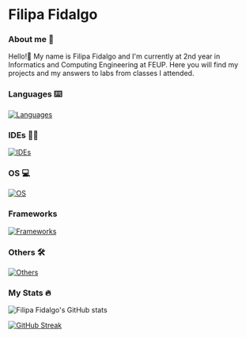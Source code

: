 # Filipa Fidalgo
### About me 👩
Hello!👋
My name is Filipa Fidalgo and I'm currently at 2nd year in Informatics and Computing Engineering at FEUP. Here you will find my projects and my answers to labs from classes I attended. 

### Languages ⌨️
[![Languages](https://skillicons.dev/icons?i=python,cpp,c,php,java,css,html,javascript,dart,haskell)](https://skillicons.dev)

### IDEs 👩‍💻
[![IDEs](https://skillicons.dev/icons?i=vscode,clion,pycharm,idea)](https://skillicons.dev)

### OS 💻

[![OS](https://skillicons.dev/icons?i=windows,ubuntu,linux)](https://skillicons.dev)

### Frameworks
[![Frameworks](https://skillicons.dev/icons?i=flutter,tailwindcss)](https://skillicons.dev)

### Others 🛠️
[![Others](https://skillicons.dev/icons?i=git,github,gitlab,gradle,sqlite,mysql,firebase,docker,postman)](https://skillicons.dev)

### My Stats 🔥

![Filipa Fidalgo's GitHub stats](https://github-readme-stats.vercel.app/api?username=apilifogladif&theme=rose\&hide=contribs,issues)

[![GitHub Streak](https://github-readme-streak-stats.herokuapp.com/?user=apilifogladif&theme=rose)](https://git.io/streak-stats)
